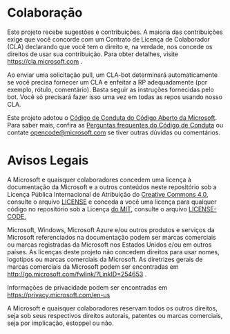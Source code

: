 # <a name="contributing"></a>Colaboração

Este projeto recebe sugestões e contribuições.  A maioria das contribuições exige que você concorde com um Contrato de Licença de Colaborador (CLA) declarando que você tem o direito e, na verdade, nos concede os direitos de usar sua contribuição. Para obter detalhes, visite https://cla.microsoft.com .

Ao enviar uma solicitação pull, um CLA-bot determinará automaticamente se você precisa fornecer um CLA e enfeitar a RP adequadamente (por exemplo, rótulo, comentário). Basta seguir as instruções fornecidas pelo bot. Você só precisará fazer isso uma vez em todas as repos usando nosso CLA.

Este projeto adotou o [Código de Conduta do Código Aberto da Microsoft](https://opensource.microsoft.com/codeofconduct/). Para saber mais, confira as [Perguntas frequentes do Código de Conduta](https://opensource.microsoft.com/codeofconduct/faq/) ou contate [opencode@microsoft.com](mailto:opencode@microsoft.com) se tiver outras dúvidas ou comentários.

# <a name="legal-notices"></a>Avisos Legais

A Microsoft e quaisquer colaboradores concedem uma licença à documentação da Microsoft e a outros conteúdos neste repositório sob a Licença Pública Internacional de Atribuição do [Creative Commons 4.0](https://creativecommons.org/licenses/by/4.0/legalcode), consulte o arquivo [LICENSE](LICENSE) e conceda a você uma licença para qualquer código no repositório sob a Licença [do MIT](https://opensource.org/licenses/MIT), consulte o arquivo [LICENSE-CODE.](LICENSE-CODE)

Microsoft, Windows, Microsoft Azure e/ou outros produtos e serviços da Microsoft referenciados na documentação podem ser marcas comerciais ou marcas registradas da Microsoft nos Estados Unidos e/ou em outros países.
As licenças deste projeto não concedem direitos para usar nomes, logotipos ou marcas comerciais da Microsoft.
As diretrizes gerais de marcas comerciais da Microsoft podem ser encontradas em http://go.microsoft.com/fwlink/?LinkID=254653 .

Informações de privacidade podem ser encontradas em https://privacy.microsoft.com/en-us

A Microsoft e quaisquer colaboradores reservam todos os outros direitos, seja sob seus respectivos direitos autorais, patentes ou marcas comerciais, seja por implicação, estoppel ou não.
